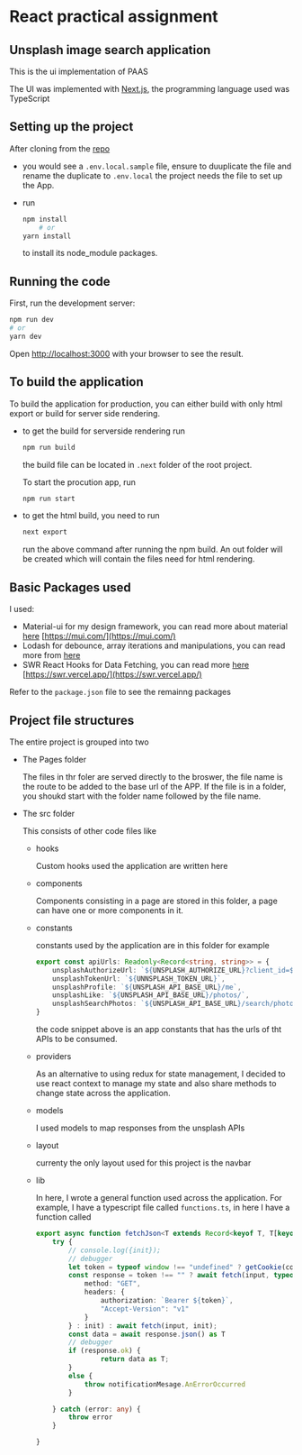 # React practical assignment

## Unsplash image search application

This is the ui implementation  of PAAS

The UI was implemented with [Next.js](https://nextjs.org/), the programming language used was TypeScript

## Setting up the project

After cloning from the [repo](https://github.com/joshuaayomikun/unsplash-image-saerch.git)
- you would see a `.env.local.sample` file, ensure to duuplicate the file and rename the duplicate to `.env.local` the project needs the file to set up the App.

- run  
    ```bash
    npm install
        # or
    yarn install
    ```
    to install its node_module packages.
## Running the code

First, run the development server:

```bash
npm run dev
# or
yarn dev
```

Open [http://localhost:3000](http://localhost:3000) with your browser to see the result.

## To build the application

To build the application for production, you can either build with only html export or build for server side rendering.

- to get the build for serverside rendering run 

    ```bash
    npm run build
    ```
    the build file can be located in `.next` folder of the root project.
    
    To start the procution app, run 

    ```bash
    npm run start
    ``` 
- to get the html build, you need to run

    ```bash
    next export
    ```

    run the above command after running the npm build. An out folder will be created which will contain the files need for html rendering. 
## Basic Packages used

I used:
- Material-ui for my design framework, you can read more about material [here](https://mui.com/) [https://mui.com/](https://mui.com/)
- Lodash for debounce, array iterations and manipulations, you can read more from [here](https://lodash.com/)
- SWR React Hooks for Data Fetching, you can read more [here](https://swr.vercel.app/) [https://swr.vercel.app/](https://swr.vercel.app/)

Refer to the `package.json` file to see the remainng packages

## Project file structures

The entire project is grouped into two

- The Pages folder

  The files in thr foler are served directly to the broswer, the file name is the route to be added to the base url of the APP. If the file is in a folder, you shoukd start with the folder name followed by the file name.

- The src folder

  This consists of other code files like
  
  - hooks 
    
    Custom hooks used the application are written here
  - components

    Components consisting in a page are stored in this folder, a page can have one or more components in it. 
  - constants

    constants used by the application are in this folder for example

    ```typescript
    export const apiUrls: Readonly<Record<string, string>> = {
        unsplashAuthorizeUrl: `${UNSPLASH_AUTHORIZE_URL}?client_id=${CLIENT_ID}&scope=public+read_user+write_likes&response_type=code&redirect_uri=`,
        unsplashTokenUrl: `${UNNSPLASH_TOKEN_URL}`,
        unsplashProfile: `${UNSPLASH_API_BASE_URL}/me`,
        unsplashLike: `${UNSPLASH_API_BASE_URL}/photos/`,
        unsplashSearchPhotos: `${UNSPLASH_API_BASE_URL}/search/photos`
    }
    ```

    the code snippet above is an app constants that has the urls of tht APIs to be consumed.
  - providers

    As an alternative to using redux for state management, I decided to use react context to manage my state and also share methods to change state across the application.
  - models

    I used models to map responses from the unsplash APIs 
  - layout

    currenty the only layout used for this project is the navbar
  - lib

    In here, I wrote a general function used across the application. For example, I have a typescript file called `functions.ts`, in here I have a function called 

    ```typescript 
    export async function fetchJson<T extends Record<keyof T, T[keyof T]>>(input: RequestInfo, init?: RequestInit): Promise<T> {
        try {
            // console.log({init});
            // debugger
            let token = typeof window !== "undefined" ? getCookie(cookieKeys.token) : ""
            const response = token !== "" ? await fetch(input, typeof init === "undefined" ? {
                method: "GET",
                headers: {
                    authorization: `Bearer ${token}`,
                    "Accept-Version": "v1"
                }
            } : init) : await fetch(input, init);
            const data = await response.json() as T
            // debugger
            if (response.ok) {
                    return data as T;
            }
            else {
                throw notificationMesage.AnErrorOccurred
            }

        } catch (error: any) {
            throw error
        }

    }
    ```